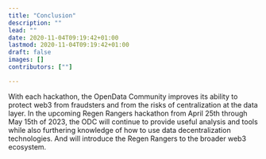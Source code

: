 ```yaml
---
title: "Conclusion"
description: ""
lead: ""
date: 2020-11-04T09:19:42+01:00
lastmod: 2020-11-04T09:19:42+01:00
draft: false
images: []
contributors: [""]

---
```



With each hackathon, the OpenData Community improves its ability to protect web3 from fraudsters and from the risks of centralization at the data layer. In the upcoming Regen Rangers hackathon from April 25th through May 15th of 2023, the ODC will continue to provide useful analysis and tools while also furthering knowledge of how to use data decentralization technologies. And will introduce the Regen Rangers to the broader web3 ecosystem.
